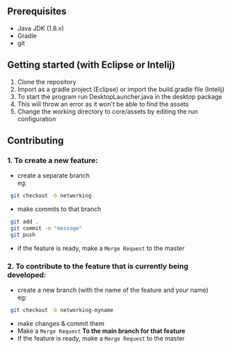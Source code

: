 ## Prerequisites

- Java JDK (1.8.x)
- Gradle
- git

## Getting started (with Eclipse or Intelij)

1. Clone the repository
2. Import as a gradle project (Eclipse) or import the build.gradle file (Intelij)
3. To start the program run DesktopLauncher.java in the desktop package
4. This will throw an error as it won't be able to find the assets
5. Change the working directory to core/assets by editing the run configuration 

## Contributing

### 1. To create a new feature:
 - create a separate branch  
 eg:
 ```bash
  git checkout -b networking
 ```
 - make commits to that branch
 ```bash
  git add .
  git commit -m "message"
  git push
 ```
 - if the feature is ready, make a `Merge Request` to the master

### 2. To contribute to the feature that is currently being developed:
 - create a new branch (with the name of the feature and your name)  
 eg:
 ```bash
  git checkout -b networking-myname
 ```
 - make changes & commit them
 - Make a `Merge Request` **To the main branch for that feature**
 - If the feature is ready, make a `Merge Request` to the master

